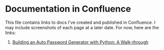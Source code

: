 # Documentation in Confluence
This file contains links to docs I've created and published in Confluence. 
I may include screenshots of each page at a later date. For now, here are the links:
1. [Building an Auto Password Generator with Python: A Walk-through](https://nneoma-uche.atlassian.net/wiki/spaces/MSD/pages/229588/Build+an+Auto+Password+Generator+with+Python)

